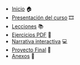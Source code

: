 - [Inicio](README.md) 🏠
- [Presentación del curso](/presentacion/README.md) 🎞️
- [Lecciones](/Lecciones/README.md) 📚
- [Ejercicios PDF](/Ejercicios/README.md) 📄
- [Narrativa interactiva](/twine/README.mdl) 💻
- [Proyecto Final](/Lecciones/ProyectoFinal.md) 🚀
- [Anexos](/Anexos/README.md) 📒
